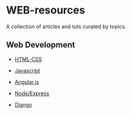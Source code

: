 # WEB-resources
A collection of articles and tuts curated by topics.

## Web Development

* [HTML-CSS]()

* [Javascript]()

* [Angular.js]()

* [Node/Express]()

* [Django]()
